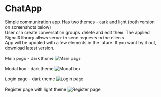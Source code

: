 # ChatApp
Simple communication app. Has two themes - dark and light (both version on screenshots below) <br/>
User can create conversation groups, delete and edit them. The applied SignalR library allows server to send requests to the clients.
<br/>
App will be updated with a few elements in the future. If you want try it out, download latest version.
<br/>
<br/>
Main page - dark theme
![Main page](https://i.imgur.com/nnvYmUc.png)
<br/>
<br/>
Modal box - dark theme
![Modal box](https://i.imgur.com/IhRchwg.png)
<br/>
<br/>
Login page - dark theme
![Login page](https://i.imgur.com/Ttbfe1x.png)
<br/>
<br/>
Register page with light theme 
![Register page](https://i.imgur.com/a08C9UT.png)
